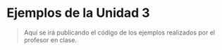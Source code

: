 # Ejemplos de la Unidad 3
> Aquí se irá publicando el código de los ejemplos realizados por el profesor en clase. 
